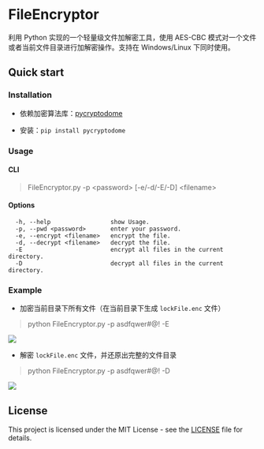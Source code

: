 # FileEncryptor
利用 Python 实现的一个轻量级文件加解密工具，使用 AES-CBC 模式对一个文件或者当前文件目录进行加解密操作。支持在 Windows/Linux 下同时使用。

## Quick start

### Installation

- 依赖加密算法库：[pycryptodome](https://github.com/Legrandin/pycryptodome)

- 安装：`pip install pycryptodome`

### Usage

#### CLI

> FileEncryptor.py -p \<password> [-e/-d/-E/-D] \<filename>

#### Options

```
  -h, --help                 show Usage.
  -p, --pwd <password>       enter your password.
  -e, --encrypt <filename>   encrypt the file.
  -d, --decrypt <filename>   decrypt the file.
  -E                         encrypt all files in the current directory.
  -D                         decrypt all files in the current directory.
```

### Example

- 加密当前目录下所有文件（在当前目录下生成 `lockFile.enc` 文件）

> python FileEncryptor.py -p asdfqwer#@! -E

![](https://raw.githubusercontent.com/eW1z4rd/AES-FileEncryptor/master/example/pic1.png)

- 解密 `lockFile.enc` 文件，并还原出完整的文件目录

> python FileEncryptor.py -p asdfqwer#@! -D

![](https://raw.githubusercontent.com/eW1z4rd/AES-FileEncryptor/master/example/pic2.png)

## License

This project is licensed under the MIT License - see the [LICENSE](https://github.com/eW1z4rd/AES-FileEncryptor/blob/master/LICENSE) file for details.

